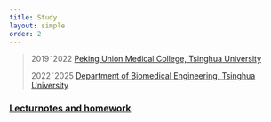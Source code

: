 ```yaml
---
title: Study
layout: simple
order: 2
---
```

>2019&tilde;2022 [Peking Union Medical College, Tsinghua University](https://www.pumc.edu.cn/)
>
>2022&tilde;2025 [Department of Biomedical Engineering, Tsinghua University](https://bme.med.tsinghua.edu.cn/)


### [Lecturnotes and homework](/study/main)


  


